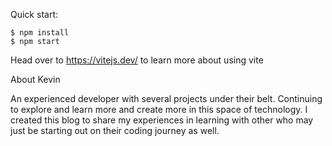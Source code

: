 

Quick start:

```
$ npm install
$ npm start
````

Head over to https://vitejs.dev/ to learn more about using vite

About Kevin

An experienced developer with several projects under their belt. Continuing to explore and learn more and create more in this space of technology. 
I created this blog to share my experiences in learning with other who may just be starting out on their coding journey as well.
